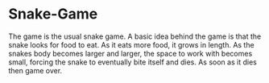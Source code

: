 # Snake-Game
The game is the usual snake game. A basic idea behind the game is that the snake looks for food to eat. As it eats more food, it grows in length. As the snakes body becomes larger and larger, the space to work with becomes small, forcing the snake to eventually bite itself and dies. As soon as it dies then game over.
